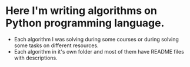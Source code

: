 # Here I'm writing algorithms on Python programming language.
- Each algorithm I was solving during some courses or during solving some tasks on different resources.
- Each algorithm in it's own folder and most of them have README files with descriptions.

